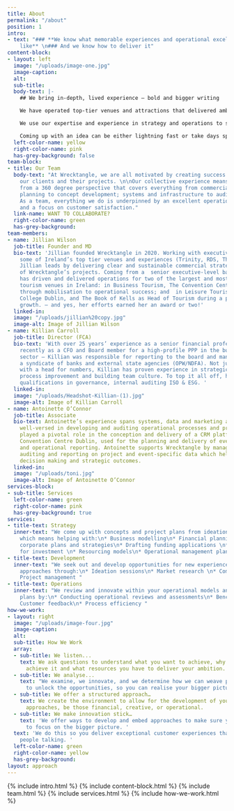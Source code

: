 ```yaml
---
title: About
permalink: "/about"
position: 1
intro:
- text: "### **We know what memorable experiences and operational excellence looks
    like** \n### And we know how to deliver it"
content-block:
- layout: left
  image: "/uploads/image-one.jpg"
  image-caption: 
  alt: 
  sub-title: 
  body-text: |-
    ## We bring in-depth, lived experience – bold and bigger writing

    We have operated top-tier venues and attractions that delivered ambitious commercial targets.

    We use our expertise and experience in strategy and operations to support you step by step. This might look like taking care of all the details, financial planning, market research and accreditation processes. Or developing a visitor experience from scratch.

    Coming up with an idea can be either lightning fast or take days spent in a meeting room with an empty whiteboard. To bring these ideas to life, we offer practical solutions, grounded in best practice, and centred on what you want to achieve.
  left-color-name: yellow
  right-color-name: pink
  has-grey-background: false
team-block:
- title: Our Team
  body-text: "At Wrecktangle, we are all motivated by creating success stories for
    our clients and their projects. \n\nOur collective experience means clients benefit
    from a 360 degree perspective that covers everything from commercial and strategic
    planning to concept development; systems and infrastructure to audit and review.
    As a team, everything we do is underpinned by an excellent operational approach
    and a focus on customer satisfaction."
  link-name: WANT TO COLLABORATE?
  right-color-name: green
  has-grey-background: 
team-members:
- name: Jillian Wilson
  job-title: Founder and MD
  bio-text: 'Jillian founded Wrecktangle in 2020. Working with executive teams in
    some of Ireland’s top tier venues and experiences (Trinity, RDS, Theatre of Light),
    Jillian leads by delivering clear and sustainable commercial strategies for all
    of Wrecktangle’s projects. Coming from a  senior executive-level background, Jillian
    has driven and delivered operations for two of the largest and most successful
    tourism venues in Ireland: in Business Tourism, The Convention Centre Dublin (CCD)
    through mobilisation to operational success; and  in Leisure Tourism, at Trinity
    College Dublin, and The Book of Kells as Head of Tourism during a period of exceptional
    growth. – and yes, her efforts earned her an award or two!'
  linked-in: 
  image: "/uploads/jillian%20copy.jpg"
  image-alt: Image of Jillian Wilson
- name: Killian Carroll
  job-title: Director (FCA)
  bio-text: 'With over 25 years’ experience as a senior financial professional – most
    recently as a CFO and Board member for a high-profile PPP in the business tourism
    sector – Killian was responsible for reporting to the board and managing the relationship  with
    a syndicate of banks and external state agencies (OPW/NDFA). Not just someone
    with a head for numbers, Killian has proven experience in strategic planning,
    process improvement and building team culture. To top it all off, he also holds
    qualifications in governance, internal auditing ISO & ESG. '
  linked-in: 
  image: "/uploads/Headshot-Killian-(1).jpg"
  image-alt: Image of Killian Carroll
- name: Antoinette O’Connor
  job-title: Associate
  bio-text: Antoinette’s experience spans systems, data and marketing and she  is
    well-versed in developing and auditing operational processes and procedures. She
    played a pivotal role in the conception and delivery of a CRM platform in the
    Convention Centre Dublin, used for the planning and delivery of events and financial
    and operational reporting. Antoinette supports Wrecktangle by managing, analysing,
    auditing and reporting on project and event-specific data which helps drive commercial
    decision making and strategic outcomes.
  linked-in: 
  image: "/uploads/toni.jpg"
  image-alt: Image of Antoinette O’Connor
services-block:
- sub-title: Services
  left-color-name: green
  right-color-name: pink
  has-grey-background: true
services:
- title-text: Strategy
  inner-text: "We come up with concepts and project plans from ideation to realisation,
    which means helping with:\n* Business modelling\n* Financial planning \n* Developing
    corporate plans and strategies\n* Drafting funding applications \n* Presentations
    for investment \n* Resourcing models\n* Operational management plans"
- title-text: Development
  inner-text: "We seek out and develop opportunities for new experiences or improved
    approaches through:\n* Ideation sessions\n* Market research \n* Commercial assessments\n*
    Project management "
- title-text: Operations
  inner-text: "We review and innovate within your operational models and business
    plans by:\n* Conducting operational reviews and assessments\n* Benchmarking\n*
    Customer feedback\n* Process efficiency "
how-we-work:
- layout: right
  image: "/uploads/image-four.jpg"
  image-caption: 
  alt: 
  sub-title: How We Work
  array:
  - sub-title: We listen...
    text: We ask questions to understand what you want to achieve, why you want to
      achieve it and what resources you have to deliver your ambition.
  - sub-title: We analyse...
    text: "​We examine, we innovate, and we determine how we can weave past any roadblocks
      to unlock the opportunities, so you can realise your bigger picture objectives."
  - sub-title: We offer a structured approach…
    text: We create the environment to allow for the development of your strategic
      approaches, be those financial, creative, or operational.
  - sub-title: We make innovation stick…
    text: 'We offer ways to develop and embed approaches to make sure you continue
      to focus on the bigger picture. '
  text: 'We do this so you deliver exceptional customer experiences that will get
    people talking. '
  left-color-name: green
  right-color-name: yellow
  has-grey-background: 
layout: approach
---
```


{% include intro.html %}
{% include content-block.html %}
{% include team.html %}
{% include services.html %}
{% include how-we-work.html %}